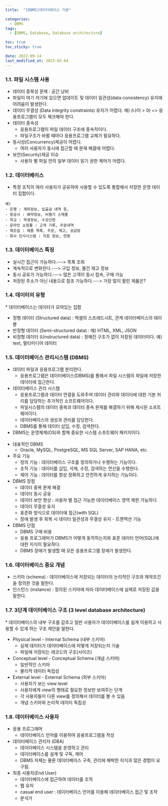 ```yaml
---
title:  "[DBMS]데이터베이스 기본" 

categories:
  - DBMS
tags:
  - [DBMS, Database, Database architecture]

toc: true
toc_sticky: true

date: 2022-09-14
last_modified_at: 2023-02-04
---
```

### 1.1. 파일 시스템 사용

- 데이터 중복성 문제 : 공간 낭비
- 파일이 여기 저기에 있으면 업데이트 및 데이터 일관성(data consistency) 유지에 어려움이 발생한다.
- 데이터 무결성 (Data integrity constraints) 유지가 어렵다. 예) (나이 > 0) => 응용프로그램이 모두 체크해야 한다.
- 데이터 종속성
  - 응용프로그램이 파일 데이터 구조에 종속적이다.
  - 파일구조가 바뀔 때마다 응용프로그램 교체가 필요하다.
- 동시성(Concurrency)제공이 어렵다.
  - 여러 사용자가 동시에 접근할 때 문제 해결에 어렵다.
- 보안(Security)제공 이슈
  - 사용자 별 파일 안의 일부 데이터 읽기 권한 제어가 어렵다.


### 1.2. 데이터베이스

- 특정 조직의 여러 사용자가 공유하여 사용할 수 있도록 통합해서 저장한 운영 데이터 집합이다.

```
예)
- 은행 : 계좌정보, 입출금 내역 등,
- 항공사 : 예약정보, 비행기 스케쥴
- 학교 : 학생정보, 수강신청
- 온라인 쇼핑몰 : 고객 기록, 주문내역
- 제조업 : 제품 목록, 주문, 재고, 공급망
- 회사 인사시스템 : 직원 정보, 연봉
```

### 1.3. 데이터베이스 특징

- 실시간 접근이 가능하다.---> 목록 조회
- 계속적으로 변화한다.---> 구입 정보, 물건 재고 정보
- 동시 공유가 가능하다.---> 많은 고객이 동시 접속, 구매 가능
- 저장된 주소가 아닌 내용으로 참조 가능하다.---> 가장 많이 팔린 제품은?

### 1.4. 데이터의 유형

\* 데이터베이스는 데이터가 모여있는 집합

- 정형 데이터 (Structured data) : 엑셀의 스프레드시트, 관계 데이터베이스의 테이블
- 반정형 데이터 (Semi-structured data) : 예) HTML, XML, JSON
- 비정형 데이터 (Unstructured data) : 정해진 구조가 없이 저장된 데이터이다. 예) text, 멀티미디어 데이터

### 1.5. 데이터베이스 관리시스템 (DBMS)

- 데이터 파일과 응용프로그램 분리한다.
  - 응용프로그램은 데이터베이스(DBMS)를 통해서 파일 시스템의 파일에 저장한 데이터에 접근한다.
- 데이터베이스 관리 시스템
  - 응용프로그램과 데이터 연결을 도와주며 데이터 관리와 데이터에 대한 기본 처리를 담당하는 추가적인 소프트웨어이다.
  - 파일시스템의 데이터 중복과 데이터 종속 문제를 해결하기 위해 제시된 소프트웨어이다.
  - 데이터베이스의 생성과 관리를 담당한다.
  - DBMS를 통해 데이터 삽입, 수정, 검색한다.
- DBMS는 운영체제(OS)와 함께 중요한 시스템 소프트웨어 패키지이다.
<br><br>
- 대표적인 DBMS
  - Oracle, MySQL, PostgreSQL, MS SQL Server, SAP HANA, etc.
- 주요 기능
  - 정의 기능 : 데이터베이스 구조를 정의하거나 수행하는 기능이다.
  - 조작 기능 : 데이터를 삽입, 삭제, 수정, 검색하는 연산을 수행한다.
  - 제어 기능 : 데이터를 항상 정확하고 안전하게 유지하는 기능이다.
- DBMS 장점
  - 데이터 중복 문제 해결
  - 데이터 동시 공유
  - 데이터 보안 향상 : 사용자 별 접근 가능한 데이터베이스 영역 제한 가능하다.
  - 데이터 무결성 유지
  - 표준화 방식으로 데이터에 접근(with SQL)
  - 장애 발생 후 회복 시 데이터 일관성과 무결성 유지 - 트랜잭션 기능
- DBMS 단점
  - DBMS 구매 비용
  - 응용 프로그래머가 DBMS가 어떻게 동작하는지와 표준 데이터 언어(SQL)에 대한 지식이 필요하다.
  - DBMS 장애가 발생할 때 모든 응용프로그램 장애가 발생한다.


### 1.6. 데이터베이스 중요 개념

- 스키마 (schema) : 데이터베이스에 저장되는 데이터의 논리적인 구조와 제약조건을 정의한 것을 말한다.
- 인스턴스 (instance) : 정의된 스키마에 따라 데이터베이스에 실제로 저장된 값을 말한다.

### 1.7. 3단계 데이터베이스 구조 (3 level database architecture)

\* 데이터베이스의 내부 구조를 감추고 일반 사용자가 데이터베이스를 쉽게 이용하고 사용할 수 있게 하는 구조 제안을 말한다.

- Physical level - Internal Schema (내부 스키마)
  - 실제 데이터가 데이터베이스에 어떻게 저장되는지 기술
  - 파일에 저장되는 레코드의 구조(사이즈)
- Conceptual level - Conceptual Schema (개념 스키마)
  - 일반적인 스키마
  - 물리적 데이터 독립성
- External level - External Schema (외부 스키마)
  - 사용자가 보는 view level
  - 사용자에게 view의 형태로 필요한 정보만 보여주는 단계
  - 각 사용자들이 다른 view를 정의해서 데이터를 볼 수 있음
  - 개념 스키마와 논리적 데이터 독립성

### 1.8. 데이터베이스 사용자

- 응용 프로그래머
  - 데이터베이스 언어를 이용하여 응용프로그램을 작성
- 데이터베이스 관리자 (DBA)
  - 데이터베이스 시스템을 운영하고 관리
  - 데이터베이스를 설계 및 구독, 제어
  - DBMS 자체는 물론 데이터베이스 구축, 관리에 해박한 지식과 많은 경험이 요구됨.
- 최종 사용자(End User)
  - 데이터베이스에 접근하여 데이터를 조작
  - 웹 유저
  - casual end user : 데이터베이스 언어를 이용해 데이터베이스 접근 및 조작
  - 분석가 